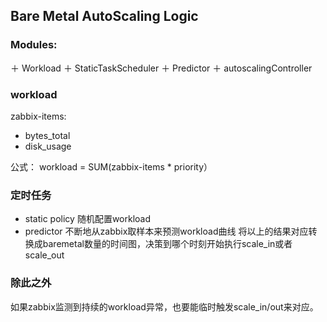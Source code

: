 ## Bare Metal AutoScaling Logic

### Modules: 
＋ Workload
＋ StaticTaskScheduler 
＋ Predictor 
＋ autoscalingController

### workload
zabbix-items:
+ bytes_total
+ disk_usage

公式： workload = SUM(zabbix-items * priority）

### 定时任务
+ static policy 随机配置workload
+ predictor 不断地从zabbix取样本来预测workload曲线
将以上的结果对应转换成baremetal数量的时间图，决策到哪个时刻开始执行scale_in或者scale_out

### 除此之外
如果zabbix监测到持续的workload异常，也要能临时触发scale_in/out来对应。

